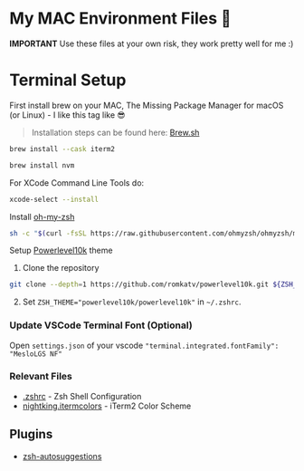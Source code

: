 # My MAC Environment Files 🚀

**IMPORTANT** Use these files at your own risk, they work pretty well for me :)

# Terminal Setup

First install brew on your MAC, The Missing Package Manager for macOS (or Linux) - I like this tag like 😎

> Installation steps can be found here: [Brew.sh](https://brew.sh/)

```bash
brew install --cask iterm2
```

```bash
brew install nvm
```

For XCode Command Line Tools do:

```bash
xcode-select --install
```

Install [oh-my-zsh](https://ohmyz.sh/)

```bash
sh -c "$(curl -fsSL https://raw.githubusercontent.com/ohmyzsh/ohmyzsh/master/tools/install.sh)"
```

Setup [Powerlevel10k](https://github.com/romkatv/powerlevel10k#oh-my-zsh) theme

1. Clone the repository

```bash
git clone --depth=1 https://github.com/romkatv/powerlevel10k.git ${ZSH_CUSTOM:-$HOME/.oh-my-zsh/custom}/themes/powerlevel10k
```

2. Set `ZSH_THEME="powerlevel10k/powerlevel10k"` in `~/.zshrc`.

### Update VSCode Terminal Font (Optional)
Open `settings.json` of your vscode
`"terminal.integrated.fontFamily": "MesloLGS NF"`

### Relevant Files

- [.zshrc](.zshrc) - Zsh Shell Configuration
- [nightking.itermcolors](nightking.itermcolors) - iTerm2 Color Scheme

## Plugins

- [zsh-autosuggestions](https://github.com/zsh-users/zsh-autosuggestions/blob/master/INSTALL.md#oh-my-zsh)
